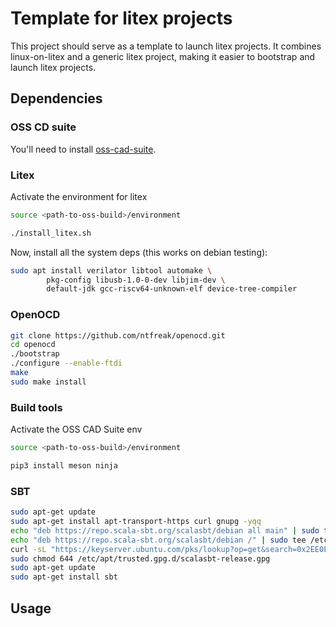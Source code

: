 # Template for litex projects

This project should serve as a template to launch litex projects.
It combines linux-on-litex and a generic litex project,
making it easier to bootstrap and launch litex projects.

## Dependencies

### OSS CD suite

You'll need to install [oss-cad-suite](https://github.com/YosysHQ/oss-cad-suite-build).


### Litex

Activate the environment for litex
```sh
source <path-to-oss-build>/environment
```

```sh
./install_litex.sh
```

Now, install all the system deps (this works on debian testing):

```sh
sudo apt install verilator libtool automake \
        pkg-config libusb-1.0-0-dev libjim-dev \
        default-jdk gcc-riscv64-unknown-elf device-tree-compiler
```

### OpenOCD
```sh
git clone https://github.com/ntfreak/openocd.git
cd openocd
./bootstrap
./configure --enable-ftdi
make
sudo make install
```

### Build tools

Activate the OSS CAD Suite env
```sh
source <path-to-oss-build>/environment
```

```sh
pip3 install meson ninja
```

### SBT

```sh
sudo apt-get update
sudo apt-get install apt-transport-https curl gnupg -yqq
echo "deb https://repo.scala-sbt.org/scalasbt/debian all main" | sudo tee /etc/apt/sources.list.d/sbt.list
echo "deb https://repo.scala-sbt.org/scalasbt/debian /" | sudo tee /etc/apt/sources.list.d/sbt_old.list
curl -sL "https://keyserver.ubuntu.com/pks/lookup?op=get&search=0x2EE0EA64E40A89B84B2DF73499E82A75642AC823" | sudo -H gpg --no-default-keyring --keyring gnupg-ring:/etc/apt/trusted.gpg.d/scalasbt-release.gpg --import
sudo chmod 644 /etc/apt/trusted.gpg.d/scalasbt-release.gpg
sudo apt-get update
sudo apt-get install sbt
```


## Usage
